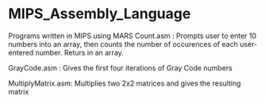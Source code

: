 # MIPS_Assembly_Language
Programs written in MIPS using MARS
Count.asm : Prompts user to enter 10 numbers into an array, then counts the number of occurences of each user-entered number. Returs in an array.

GrayCode.asm : Gives the first four iterations of Gray Code numbers

MultiplyMatrix.asm: Multiplies two 2x2 matrices and gives the resulting matrix
